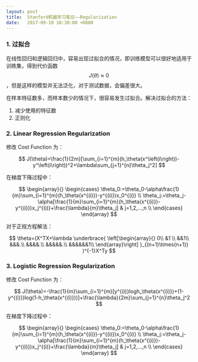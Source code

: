 ```yaml
---
layout: post
title:  Stanford机器学习笔记——Regularization
date:   2017-09-10 10:30:00 +0800
---
```


### 1. 过拟合

在线性回归和逻辑回归中，容易出现过拟合的情况，即训练模型可以很好地适用于训练集，得到代价函数 $$ J(\theta)≈0 $$，但是这样的模型并无法泛化，对于测试数据，会偏差很大。

在样本特征数多，而样本数少的情况下，很容易发生过拟合。解决过拟合的方法：

1. 减少使用的特征数
2. 正则化

### 2. Linear Regression Regularization

修改 Cost Function 为：

$$ J(\theta)=\frac{1}{2m}[\sum_{i=1}^{m}(h_\theta(x^\left(i\right))-y^\left(i\right))^2+\lambda\sum_{j=1}^{n}\theta_j^2] $$

在梯度下降过程中：

$$
\begin{array}{}
\begin{cases}
  \theta_0:=\theta_0-\alpha\frac{1}{m}\sum_{i=1}^{m}(h_\theta(x^{(i)})-y^{(i)})x_0^{(i)} \\
  \theta_j:=\theta_j-\alpha[\frac{1}{m}\sum_{i=1}^{m}(h_\theta(x^{(i)})-y^{(i)})x_j^{(i)}+\frac{\lambda}{m}\theta_j] & j=1,2,...,n \\ 
\end{cases}
\end{array}
$$

对于正规方程解法：

$$
\theta=(X^TX+\lambda
\underbrace{
  \left[\begin{array}{}
    0\\
    &1 \\
    &&1\\
    &&&.\\
    &&&&.\\
    &&&&&.\\
    &&&&&&1\\
  \end{array}\right]
}_{(n+1)\times(n+1)}
)^{-1}X^Ty
$$

### 3. Logistic Regression Regularization

修改 Cost Function 为：

$$ J(\theta)=-\frac{1}{m}\sum_{i=1}^{m}[y^{(i)}logh_\theta(x^{(i)})+(1-y^{(i)})log(1-h_\theta(x^{(i)}))]+\frac{\lambda}{2m}\sum_{j=1}^{n}\theta_j^2 $$

在梯度下降过程中：

$$
\begin{array}{}
\begin{cases}
  \theta_0:=\theta_0-\alpha\frac{1}{m}\sum_{i=1}^{m}(h_\theta(x^{(i)})-y^{(i)})x_0^{(i)} \\
  \theta_j:=\theta_j-\alpha[\frac{1}{m}\sum_{i=1}^{m}(h_\theta(x^{(i)})-y^{(i)})x_j^{(i)}+\frac{\lambda}{m}\theta_j] & j=1,2,...,n \\ 
\end{cases}
\end{array}
$$
